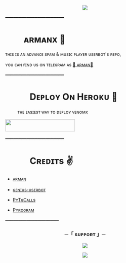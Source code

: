 <p align="center"><a href="https://t.me/Dil_Ka_Ehsaas"><img src="https://graph.org/file/b7c994d5a46f9fa19b83f.jpg"></a></p>

━━━━━━━━━━━━━━━━━━━━━━

# ㅤㅤ ᴀʀᴍᴀɴx 🖤
ᴛʜɪs ɪs ᴀɴ ᴀᴅᴠᴀɴᴄᴇ sᴘᴀᴍ & ᴍᴜsɪᴄ ᴘʟᴀʏᴇʀ ᴜsᴇʀʙᴏᴛ's ʀᴇᴘᴏ, 

ʏᴏᴜ ᴄᴀɴ ғɪɴᴅ ᴜs ᴏɴ ᴛᴇʟᴇɢʀᴀᴍ ᴀs  [🖤 ᴀʀᴍᴀɴ🖤](https://t.me/Venom_bolte_pubIic)

━━━━━━━━━━━━━━━━━━━━━━
# ㅤㅤㅤDᴇᴘʟᴏʏ Oɴ Hᴇʀᴏᴋᴜ​ 🚀
ㅤㅤㅤᴛʜᴇ ᴇᴀsɪᴇsᴛ ᴡᴀʏ ᴛᴏ ᴅᴇᴘʟᴏʏ ᴠᴇɴᴏᴍx​
<p align="left"><a href="https://dashboard.heroku.com/new?template=https://github.com/venombolteop/Venom-Userbot"> <img src="https://img.shields.io/badge/Deploy%20To%20Heroku-cyan?style=for-the-badge&logo=heroku" width="220" height="38.45"/></a></p>
 ━━━━━━━━━━━━━━━━━━━━━━

# ㅤㅤㅤCʀᴇᴅɪᴛs ✌


- [ᴀʀᴍᴀɴ](https://github.com/venombolteop)ㅤㅤㅤ

- [ɢᴇɴɪᴜs-ᴜsᴇʀʙᴏᴛ](https://github.com/AdityaHalder/Genius-Userbot)ㅤㅤㅤㅤㅤ

- [PʏTɢCᴀʟʟs](https://github.com/pytgcalls/pytgcalls)

- [Pʏʀᴏɢʀᴀᴍ](https://github.com/pyrogram/pyrogram)

━━━━━━━━━━━━━━━━━━━━

<h3 align="center">
    ─「 sᴜᴩᴩᴏʀᴛ 」─
</h3>

<p align="center">
<a href="https://telegram.me/ArmanChatz"><img src="https://img.shields.io/badge/-Support%20Group-blue.svg?style=for-the-badge&logo=Telegram"></a>
</p>

<p align="center">
<a href="https://telegram.me/VenomOwners"><img src="https://img.shields.io/badge/-Support%20Channel-blue.svg?style=for-the-badge&logo=Telegram"></a>
</p>
